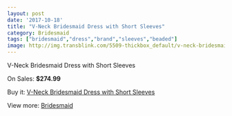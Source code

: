 ```yaml
---
layout: post
date: '2017-10-18'
title: "V-Neck Bridesmaid Dress with Short Sleeves"
category: Bridesmaid
tags: ["bridesmaid","dress","brand","sleeves","beaded"]
image: http://img.transblink.com/5509-thickbox_default/v-neck-bridesmaid-dress-with-short-sleeves.jpg
---
```

V-Neck Bridesmaid Dress with Short Sleeves

On Sales: **$274.99**
<a href="https://www.transblink.com/en/bridesmaid/1789-v-neck-bridesmaid-dress-with-short-sleeves.html"><amp-img layout="responsive" width="600" height="600" src="//img.transblink.com/5509-thickbox_default/v-neck-bridesmaid-dress-with-short-sleeves.jpg" alt="V-Neck Bridesmaid Dress with Short Sleeves 0" /></a>
<a href="https://www.transblink.com/en/bridesmaid/1789-v-neck-bridesmaid-dress-with-short-sleeves.html"><amp-img layout="responsive" width="600" height="600" src="//img.transblink.com/5511-thickbox_default/v-neck-bridesmaid-dress-with-short-sleeves.jpg" alt="V-Neck Bridesmaid Dress with Short Sleeves 1" /></a>
<a href="https://www.transblink.com/en/bridesmaid/1789-v-neck-bridesmaid-dress-with-short-sleeves.html"><amp-img layout="responsive" width="600" height="600" src="//img.transblink.com/5510-thickbox_default/v-neck-bridesmaid-dress-with-short-sleeves.jpg" alt="V-Neck Bridesmaid Dress with Short Sleeves 2" /></a>

Buy it: [V-Neck Bridesmaid Dress with Short Sleeves](https://www.transblink.com/en/bridesmaid/1789-v-neck-bridesmaid-dress-with-short-sleeves.html "V-Neck Bridesmaid Dress with Short Sleeves")

View more: [Bridesmaid](https://www.transblink.com/en/4-bridesmaid "Bridesmaid")